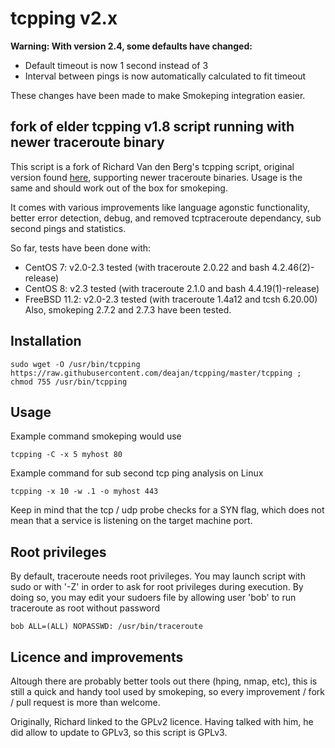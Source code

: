 # tcpping v2.x

**Warning: With version 2.4, some defaults have changed:**
   - Default timeout is now 1 second instead of 3
   - Interval between pings is now automatically calculated to fit timeout

These changes have been made to make Smokeping integration easier.

## fork of elder tcpping v1.8 script running with newer traceroute binary

This script is a fork of Richard Van den Berg's tcpping script, original version found [here](https://github.com/deajan/tcpping/tree/original-1.8), supporting newer traceroute binaries.
Usage is the same and should work out of the box for smokeping.

It comes with various improvements like language agonstic functionality, better error detection, debug, and removed tcptraceroute dependancy, sub second pings and statistics.

So far, tests have been done with:
- CentOS 7: v2.0-2.3 tested (with traceroute 2.0.22 and bash 4.2.46(2)-release)
- CentOS 8: v2.3 tested (with traceroute 2.1.0 and bash 4.4.19(1)-release)
- FreeBSD 11.2: v2.0-2.3 tested (with traceroute 1.4a12 and tcsh 6.20.00)
Also, smokeping 2.7.2 and 2.7.3 have been tested.

## Installation

`sudo wget -O /usr/bin/tcpping https://raw.githubusercontent.com/deajan/tcpping/master/tcpping ; chmod 755 /usr/bin/tcpping`

## Usage

Example command smokeping would use

`tcpping -C -x 5 myhost 80`

Example command for sub second tcp ping analysis on Linux

`tcpping -x 10 -w .1 -o myhost 443`

Keep in mind that the tcp / udp probe checks for a SYN flag, which does not mean that a service is listening on the target machine port.

## Root privileges

By default, traceroute needs root privileges.
You may launch script with sudo or with '-Z' in order to ask for root privileges during execution.
By doing so, you may edit your sudoers file by allowing user 'bob' to run traceroute as root without password
```
bob ALL=(ALL) NOPASSWD: /usr/bin/traceroute
```

## Licence and improvements

Altough there are probably better tools out there (hping, nmap, etc), this is still a quick and handy tool used by smokeping, so every improvement / fork / pull request is more than welcome.

Originally, Richard linked to the GPLv2 licence.
Having talked with him, he did allow to update to GPLv3, so this script is GPLv3.
